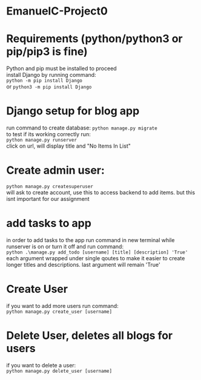 # EmanuelC-Project0

# Requirements (python/python3 or pip/pip3 is fine)
Python and pip must be installed to proceed <br />
install Django by running command: <br />
```python -m pip install Django``` <br />
or ```python3 -m pip install Django```

# Django setup for blog app
run command to create database: ```python manage.py migrate``` <br /> 
to test if its working correctly run: <br />
```python manage.py runserver``` <br />
click on url, will display title and "No Items In List"
# Create admin user:
```python manage.py createsuperuser``` <br />
will ask to create account, use this to access backend to add items. but this isnt important for our assignment
# add tasks to app
in order to add tasks to the app run command in new terminal while runserver is on or turn it off and run command: <br />
``` python .\manage.py add_todo [username] [title] [description] 'True' ``` <br />
each argument wrapped under single qoutes to make it easier to create longer titles and descriptions. last argument will remain 'True' <br />
# Create User
if you want to add more users run command: <br />
```python manage.py create_user [username] ``` <br />
# Delete User, deletes all blogs for users
if you want to delete a user: <br />
```python manage.py delete_user [username] ``` <br />
